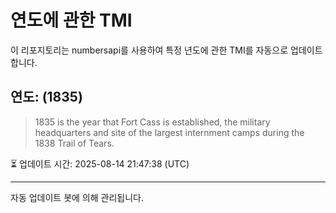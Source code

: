 
# 연도에 관한 TMI

이 리포지토리는 numbersapi를 사용하여 특정 년도에 관한 TMI를 자동으로 업데이트합니다.

## 연도: (1835)
> 1835 is the year that Fort Cass is established, the military headquarters and site of the largest internment camps during the 1838 Trail of Tears.

⏳ 업데이트 시간: 2025-08-14 21:47:38 (UTC)

---
자동 업데이트 봇에 의해 관리됩니다.
